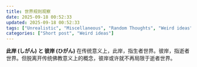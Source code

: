 ```yaml
---
title: 世界规则观察
date: 2025-09-18 00:52:33
updated: 2025-09-18 00:52:33
tags: ["Unrealistic", "Miscellaneous", "Random Thoughts", "Weird ideas"]
categories: ["Short post", "Weird ideas"]
---
```


**此岸 (しがん) と 彼岸 (ひがん)** 在传统意义上，此岸，指生者世界。彼岸，指逝者世界。但脱离开传统佛教意义上的概念，彼岸或许就不再局限于逝者世界。